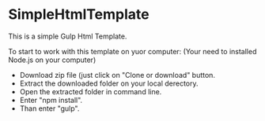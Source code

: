# SimpleHtmlTemplate
This is a simple Gulp Html Template.

To start to work with this template on yuor computer:
(Your need to installed Node.js on your computer)

- Download zip file (just click on "Clone or download" button.
- Extract the downloaded folder on your local derectory.
- Open the extracted folder in command line.
- Enter "npm install".
- Than enter "gulp".
